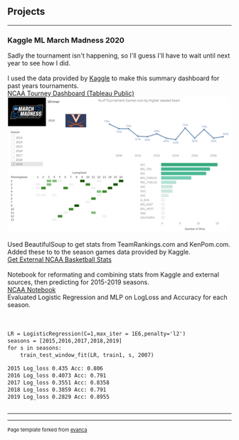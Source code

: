 ## Projects

---

### Kaggle ML March Madness 2020 <br>
Sadly the tournament isn't happening, so I'll guess I'll have to wait until next year to see how I did.
<br> <br>
I used the data provided by [Kaggle](https://www.kaggle.com/c/google-cloud-ncaa-march-madness-2020-division-1-mens-tournament/data) to make this summary dashboard for past years tournaments.
<br>
[NCAA Tourney Dashboard (Tableau Public)](https://public.tableau.com/profile/cameron.de.la.pena#!/vizhome/NCAABasketball_15841125763020/Dashboard1)
<br>
<img src="images/ncaa_viz.PNG?raw=true"/>
<br>
<br>
Used BeautifulSoup to get stats from TeamRankings.com and KenPom.com.  Added these to to the season games data provided by Kaggle. 
<br>
[Get External NCAA Basketball Stats](https://github.com/cam-d/cam-d.github.io/blob/master/teamRankings.ipynb)
<br><br>
Notebook for reformating and combining stats from Kaggle and external sources, then predicting for 2015-2019 seasons. <br>
[NCAA Notebook](https://github.com/cam-d/cam-d.github.io/blob/master/NCAA_Bball_copy.ipynb)
<br>
Evaluated Logistic Regression and MLP on LogLoss and Accuracy for each season.  
<br><br>
```
LR = LogisticRegression(C=1,max_iter = 1E6,penalty='l2')
seasons = [2015,2016,2017,2018,2019]
for s in seasons:
    train_test_window_fit(LR, train1, s, 2007)
```
```
2015 Log_loss 0.435 Acc: 0.806
2016 Log_loss 0.4073 Acc: 0.791
2017 Log_loss 0.3551 Acc: 0.8358
2018 Log_loss 0.3859 Acc: 0.791
2019 Log_loss 0.2829 Acc: 0.8955
    
```
---

<!--### Category Name 2-->

<!-- - [Project 1 Title](http://example.com/)-->



---
<p style="font-size:11px">Page template forked from <a href="https://github.com/evanca/quick-portfolio">evanca</a></p>
<!-- Remove above link if you don't want to attibute -->
